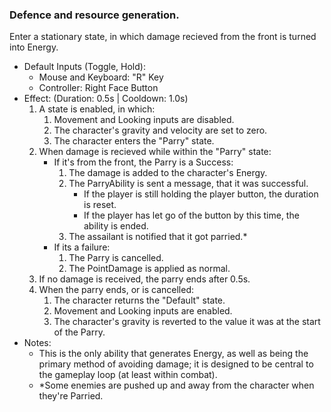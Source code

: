 ### Defence and resource generation.

Enter a stationary state, in which damage recieved from the front is turned into Energy.

- Default Inputs (Toggle, Hold):
    - Mouse and Keyboard: "R" Key
    - Controller: Right Face Button
- Effect: (Duration: 0.5s | Cooldown: 1.0s)
    1.  A state is enabled, in which:
        1.  Movement and Looking inputs are disabled.
        2.  The character's gravity and velocity are set to zero.
        3.  The character enters the "Parry" state.
    2.  When damage is recieved while within the "Parry" state:
        - If it's from the front, the Parry is a Success:
            1.  The damage is added to the character's Energy.
            2.  The ParryAbility is sent a message, that it was successful.
                - If the player is still holding the player button, the duration is reset.
                - If the player has let go of the button by this time, the ability is ended.
            3.  The assailant is notified that it got parried.\*
        - If its a failure:
            1.  The Parry is cancelled.
            2.  The PointDamage is applied as normal.
    3.  If no damage is received, the parry ends after 0.5s.
    4.  When the parry ends, or is cancelled:
        1.  The character returns the "Default" state.
        2.  Movement and Looking inputs are enabled.
        3.  The character's gravity is reverted to the value it was at the start of the Parry.
- Notes:
    - This is the only ability that generates Energy, as well as being the primary method of avoiding damage; it is designed to be central to the gameplay loop (at least within combat).
    - \*Some enemies are pushed up and away from the character when they're Parried.
